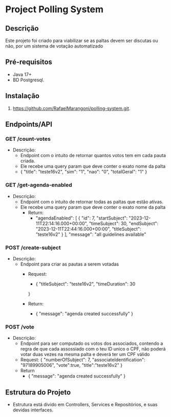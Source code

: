 # Project Polling System

## Descrição
Este projeto foi criado para viabilizar se as paltas devem ser discutas ou não, por um sistema de votação automatizado

## Pré-requisitos
- Java 17+
- BD Postgresql.

## Instalação
1. https://github.com/RafaelMarangoni/polling-system.git.

## Endpoints/API

### GET /count-votes
- Descrição:
    - Endpoint com o intuito de retornar quantos votos tem em cada pauta criada.
    - Ele recebe uma query param que deve conter o exato nome da palta
    - {
      "title": "teste16v2",
      "sim": "1",
      "nao": "0",
      "totalGeral": "1"
      }

### GET /get-agenda-enabled
- Descrição:
    - Endpoint com o intuito de retornar todas as paltas que estão ativas.
    - Ele recebe uma query param que deve conter o exato nome da palta
        - Return:
            - "agendaEnabled": [
              {
              "id": 7,
              "startSubject": "2023-12-11T22:14:16.000+00:00",
              "timeSubject": 30,
              "endSubject": "2023-12-11T22:44:16.000+00:00",
              "titleSubject": "teste16v2"
              }
              ],
              "message": "all guidelines available"

### POST /create-subject
- Descrição:
    - Endpoint para criar as pautas a serem votadas
        - Request:
            - {
              "titleSubject": "teste16v2",
              "timeDuration": 30

          }
        - Return:
            - {
              "message": "agenda created successfully"
              }

### POST /vote
- Descrição:
    - Endpoint para ser computado os votos dos associados, contendo a regra de que cada assossiado com o teu ID unico o CPF, não poderá votar duas vezes na mesma palta e deverá ter um CPF válido
    - Request:
      {
      "numberOfSubject": 7,
      "associateIdentification": "97189905006",
      "vote":true,
      "title":"teste16v2"
      }
    - Return
        - {
          "message": "agenda created successfully"
          }


## Estrutura do Projeto
- Estrutura está divido em Controllers, Services e Repositórios, e suas devidas interfaces.
